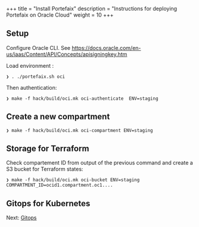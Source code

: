 +++
title = "Install Portefaix"
description = "Instructions for deploying Portefaix on Oracle Cloud"
weight = 10
+++

<a id="oci"></a>

## Setup

Configure Oracle CLI. See https://docs.oracle.com/en-us/iaas/Content/API/Concepts/apisigningkey.htm

Load environment :

```shell
❯ . ./portefaix.sh oci
```

Then authentication:

```shell
❯ make -f hack/build/oci.mk oci-authenticate  ENV=staging
```

## Create a new compartment

```shell
❯ make -f hack/build/oci.mk oci-compartment ENV=staging
```

## Storage for Terraform

Check compartement ID from output of the previous command and create a S3 bucket for Terraform states:

```shell
❯ make -f hack/build/oci.mk oci-bucket ENV=staging COMPARTMENT_ID=ocid1.compartment.oc1....
```

## Gitops for Kubernetes

Next: [Gitops](/docs/gitops)